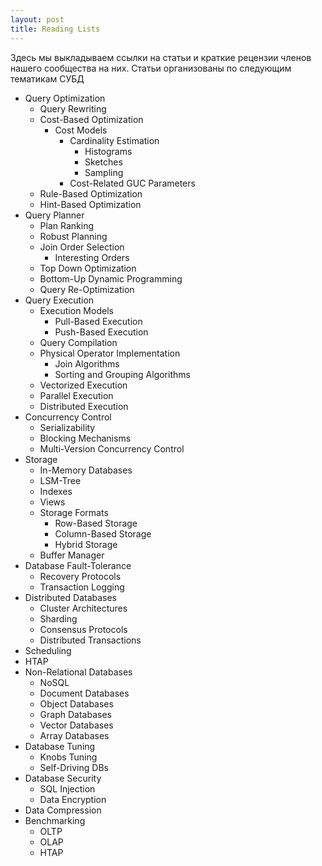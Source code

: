 ```yaml
---
layout: post
title: Reading Lists
---
```


Здесь мы выкладываем ссылки на статьи и краткие рецензии членов нашего сообщества на них.
Статьи организованы по следующим тематикам СУБД

* Query Optimization
  * Query Rewriting   
  * Cost-Based Optimization
     * Cost Models
       * Cardinality Estimation
         * Histograms
         * Sketches
         * Sampling
       * Cost-Related GUC Parameters 
  * Rule-Based Optimization
  * Hint-Based Optimization
* Query Planner
    * Plan Ranking
    * Robust Planning 
    * Join Order Selection
      * Interesting Orders 
    * Top Down Optimization
    * Bottom-Up Dynamic Programming
  * Query Re-Optimization
* Query Execution
  * Execution Models
    * Pull-Based Execution
    * Push-Based Execution 
  * Query Compilation
  * Physical Operator Implementation
    * Join Algorithms
    * Sorting and Grouping Algorithms
  * Vectorized Execution
  * Parallel Execution
  * Distributed Execution
* Concurrency Control
  * Serializability
  * Blocking Mechanisms
  * Multi-Version Concurrency Control 
* Storage
  * In-Memory Databases 
  * LSM-Tree
  * Indexes
  * Views
  * Storage Formats
    * Row-Based Storage
    * Column-Based Storage
    * Hybrid Storage
  * Buffer Manager
* Database Fault-Tolerance
  * Recovery Protocols
  * Transaction Logging
* Distributed Databases
  * Cluster Architectures
  * Sharding
  * Consensus Protocols
  * Distributed Transactions  
* Scheduling
* HTAP
* Non-Relational Databases
  * NoSQL
  * Document Databases
  * Object Databases
  * Graph Databases
  * Vector Databases
  * Array Databases
* Database Tuning
  * Knobs Tuning
  * Self-Driving DBs
* Database Security
  * SQL Injection
  * Data Encryption
* Data Compression
* Benchmarking
  * OLTP
  * OLAP
  * HTAP